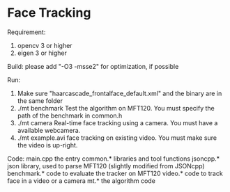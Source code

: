 # Face Tracking

Requirement:
1) opencv 3 or higher
2) eigen 3 or higher

Build:
please add "-O3 -msse2" for optimization, if possible

Run:
1) Make sure "haarcascade_frontalface_default.xml" and the binary are in the same folder
2) ./mt benchmark
	Test the algorithm on MFT120. You must specify the path of the benchmark in common.h
3) ./mt camera
	Real-time face tracking using a camera. You must have a available webcamera. 
4) ./mt example.avi
	face tracking on existing video. You must make sure the video is up-right.

Code:
main.cpp 		the entry
common.*		libraries and tool functions
jsoncpp.*		json library, used to parse MFT120 (slightly modified from JSONcpp)
benchmark.*		code to evaluate the tracker on MFT120
video.*			code to track face in a video or a camera
mt.*			the algorithm code

